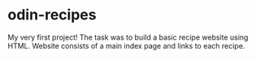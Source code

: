 # odin-recipes
My very first project! The task was to build a basic recipe website using HTML.
Website consists of a main index page and links to each recipe.